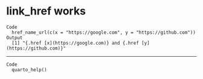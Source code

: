 # link_href works

    Code
      href_name_url(c(x = "https://google.com", y = "https://github.com"))
    Output
      [1] "{.href [x](https://google.com)} and {.href [y](https://github.com)}"

---

    Code
      quarto_help()

